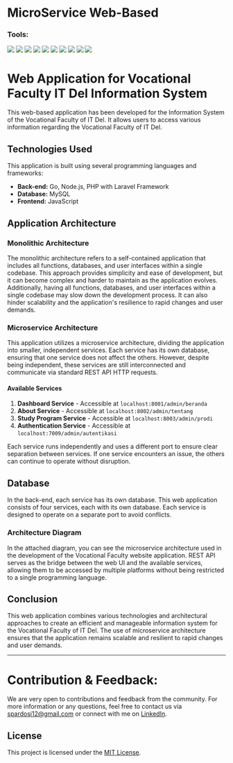 # MicroService Web-Based

### <summary><strong>Tools:</strong></summary>
<p>
    <img src="https://img.shields.io/badge/Code-Go-blue?logo=go&logoColor=white" />
    <img src="https://img.shields.io/badge/Server-Node.js-green?logo=node.js&logoColor=white" />
    <img src="https://img.shields.io/badge/Framework-Laravel-red?logo=laravel&logoColor=white" />
    <img src="https://img.shields.io/badge/Code-PHP-blue?logo=php" />
    <img src="https://img.shields.io/badge/Database-MySQL-orange?logo=mysql" />
    <img src="https://img.shields.io/badge/Database-SQLyog-red?logo=sqlyog" />
    <img src="https://img.shields.io/badge/Server-XAMPP-yellow?logo=apache" />
    <img src="https://img.shields.io/badge/Tool-npm-red?logo=npm&logoColor=white" />
    <img src="https://img.shields.io/badge/API-REST%20API-blue?logo=swagger&logoColor=white" />
    <img src="https://img.shields.io/badge/Tool-Postman-orange?logo=postman&logoColor=white" />
</p>

# Web Application for Vocational Faculty IT Del Information System

This web-based application has been developed for the Information System of the Vocational Faculty of IT Del. It allows users to access various information regarding the Vocational Faculty of IT Del.

## Technologies Used

This application is built using several programming languages and frameworks:

- **Back-end:** Go, Node.js, PHP with Laravel Framework
- **Database:** MySQL
- **Frontend:** JavaScript

## Application Architecture

### Monolithic Architecture

The monolithic architecture refers to a self-contained application that includes all functions, databases, and user interfaces within a single codebase. This approach provides simplicity and ease of development, but it can become complex and harder to maintain as the application evolves. Additionally, having all functions, databases, and user interfaces within a single codebase may slow down the development process. It can also hinder scalability and the application's resilience to rapid changes and user demands.

### Microservice Architecture

This application utilizes a microservice architecture, dividing the application into smaller, independent services. Each service has its own database, ensuring that one service does not affect the others. However, despite being independent, these services are still interconnected and communicate via standard REST API HTTP requests.

#### Available Services

1. **Dashboard Service** - Accessible at `localhost:8001/admin/beranda`
2. **About Service** - Accessible at `localhost:8002/admin/tentang`
3. **Study Program Service** - Accessible at `localhost:8003/admin/prodi`
4. **Authentication Service** - Accessible at `localhost:7009/admin/autentikasi`

Each service runs independently and uses a different port to ensure clear separation between services. If one service encounters an issue, the others can continue to operate without disruption.

## Database

In the back-end, each service has its own database. This web application consists of four services, each with its own database. Each service is designed to operate on a separate port to avoid conflicts.

### Architecture Diagram

In the attached diagram, you can see the microservice architecture used in the development of the Vocational Faculty website application. REST API serves as the bridge between the web UI and the available services, allowing them to be accessed by multiple platforms without being restricted to a single programming language.

## Conclusion

This web application combines various technologies and architectural approaches to create an efficient and manageable information system for the Vocational Faculty of IT Del. The use of microservice architecture ensures that the application remains scalable and resilient to rapid changes and user demands.

--- 

# Contribution & Feedback:

We are very open to contributions and feedback from the community. For more information or any questions, feel free to contact us via [spardosi12@gmail.com](mailto:spardosi12@gmail.com) or connect with me on [LinkedIn](https://www.linkedin.com/in/sion-pardosi-961607254/).

## License

This project is licensed under the [MIT License](LICENSE).


